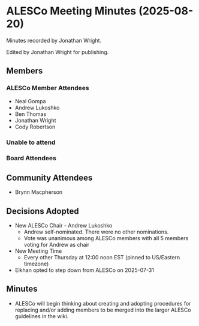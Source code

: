 # ALESCo Meeting Minutes (2025-08-20)

Minutes recorded by Jonathan Wright.

Edited by Jonathan Wright for publishing.

## Members

### ALESCo Member Attendees

- Neal Gompa
- Andrew Lukoshko
- Ben Thomas
- Jonathan Wright
- Cody Robertson

### Unable to attend

### Board Attendees

## Community Attendees

- Brynn Macpherson

## Decisions Adopted

- New ALESCo Chair - Andrew Lukoshko
  - Andrew self-nominated. There were no other nominations.
  - Vote was unanimous among ALESCo members with all 5 members voting for Andrew as chair
- New Meeting Time
  - Every other Thursday at 12:00 noon EST (pinned to US/Eastern timezone)
- Elkhan opted to step down from ALESCo on 2025-07-31

## Minutes

- ALESCo will begin thinking about creating and adopting procedures for replacing and/or adding members to be merged into the larger ALESCo guidelines in the wiki.
